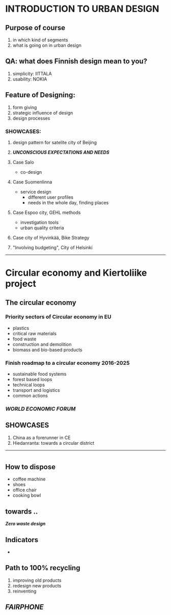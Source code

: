 # INTRODUCTION TO URBAN DESIGN

## Purpose of course
1. in which kind of segments
2. what is going on in urban design

## QA: what does Finnish design mean to you?
1. simplicity: IITTALA
2. usability: NOKIA

## Feature of Designing:
1. form giving
2. strategic influence of design
3. design processes

### SHOWCASES:

1. design pattern for satelite city of Beijing

2. ***UNCONSCIOUS EXPECTATIONS AND NEEDS***

3. Case Salo
    - co-design

4. Case Suomenlinna
    - service design
      - different user profiles
      - needs in the whole day, finding places
5. Case Espoo city, GEHL methods
    - investigation tools
    - urban quality criteria
6. Case city of Hyvinkää, Bike Strategy
7. "Involving budgeting", City of Helsinki


--------

# Circular economy and Kiertoliike project

## The circular economy

### Priority sectors of Circular economy in EU
  - plastics
  - critical raw materials
  - food waste
  - construction and demolition
  - biomass and bio-based products

### Finish roadmap to a circular economy 2016-2025
  - sustainable food systems
  - forest based loops
  - technical loops
  - transport and logistics
  - common actions

### ***WORLD ECONOMIC FORUM***

## SHOWCASES
  1. China as a forerunner in CE
  2. Hiedanranta: towards a circular district


--------

#

## How to dispose

  - coffee machine
  - shoes
  - office chair
  - cooking bowl

## towards ..

  ***Zero waste design***

## Indicators

  -

## Path to 100% recycling
  1. improving old products
  2. redesign new products
  3. reinventing


## ***FAIRPHONE***

